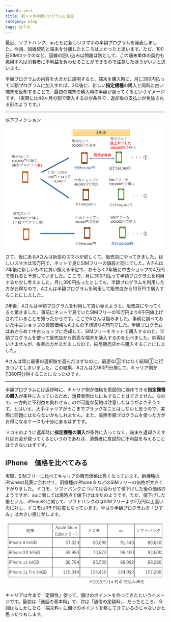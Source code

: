 ```yaml
---
layout: post
title: 新スマホ半額プログラムに注意
category: blog
tags: はてな
---
```


最近、ソフトバンク、auともに新しいスマホの半額プログラムを発表しました。今回、回線契約と端末を分離したところはよかったと思います。ただ、100日SIMロックのなど、回線の囲い込みは問題は別として、この端末単体の契約も悪用すれば消費者に不利益を負わせることができるので注意したほうがいいと思います。

半額プログラムの内容を大まかに説明すると、端末を購入時に、月に390円払って半額プログラムに加入すれば、2年後に、新しい**指定機種**の購入と同時に古い端末を返却することで、最初の端末の購入時の半額が戻ってくるというイメージです。（実際には48ヶ月分割で購入するのが条件で、返却後の支払いが免除される形のようです。）

----------------------
以下フィクション

![imgae](/images/20190913-01.png)

さて、仮にあるAさんは新型のスマホが欲しくて、販売店にやってきました。ほしいスマホは10万円で、ネットで見たSIMフリーの値段と同じでした。Aさんは2年後に新しいものに買い換える予定で、おそらく2年後に中古ショップで4万円で売れると予想していました。ここで、月に390円払って半額プログラムを利用するか少し考えました。月に390円払ったとしても、半額プログラムを利用した方がお得なので、Aさんは半額プログラムを利用して販売店から10万円で購入することにしました。

2年後、Aさんは半額プログラムを利用して買い替えようと、販売店にやってくると驚きました。事前にネットで見ていたSIMフリーの10万円より8千円値上げされていることを知ったからです。ここでAさんは悩みました。事前に調べておいた中古ショップの買取価格もAさんの予想通り4万円でした。半額プログラムはあきらめて中古ショップに売却して、SIMフリーをネットで購入するのと、半額プログラムを使って販売店から割高な端末を購入するのを比べました。納得はいきませんが、後者の方がまだましなので、結局販売店から購入することにしました。

Aさんは常に最善の選択肢を選んだはずなのに、最適な➂ではなく結局➀に行きついてしまいました。この結果、Aさんは7,360円分損して、キャリア側が7,360円分得することになったのです。

------------------------------

半額プログラムには返却時に、キャリア側が価格を意図的に操作できる**指定機種の購入**が条件に入っているため、消費者側はなにもすることはできません。なので、一方的に不利益を負わせるこのが可能な契約は注意したほうがよさそうです。とはいえ、大手キャリアがそこまでブラックなことはしないと思うので、実際に問題にはならないかもしれません。また、実際半額プログラムを使った方がお得になるケースも十分にあるはずです。

ドコモのように返却時に**指定機種の購入**が条件に入ってなく、端末を返却さえすればお金が戻ってくるというのであれば、消費者に意図的に不利益を与えることはできないはずです。

## iPhone　価格を比べてみる

実際、SIMフリーに比べてキャリアの販売価格は高くなっています。新機種のiPhoneの発表に合わせて、旧機種のiPhone 8 などのSIMフリーの価格が大きく下がりました。ドコモ、ソフトバンクについては合わせて値下げした後の価格のようですが、auに関しては現時点で値下げはまだのようです。ただ、値下げした後といえ、iPhone8 に関して、ソフトバンクのはSIMフリーより2万円以上高いのに対し、ドコモは3千円程度となっています。やはり半額プログラムの「ひずみ」は大きい感じがします。

![imgae](/images/20190913-02.png)

キャリアは今まで「定額性」使って、儲けのポイントを作ってきたというイメージです。最初は「通話の基本料」で、次は「通信の定額料」、だったところ、今回はもしかしたら「端末料」に儲けのポイントを移してきているのじゃないかと思ったりもします。






